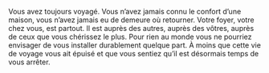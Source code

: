 ﻿---
skill_proficiencies: '[Persuasion](abilities_charisma_hd.md#persuasion) ou [Représentation](abilities_charisma_hd.md#représentation) ou [Supercherie](abilities_charisma_hd.md#supercherie), [Survie](abilities_wisdom_hd.md#survie).'
mastered_tools: véhicules (terrestres) ou véhicules (marins).
mastered_languages: une langue au choix, à l’oral seulement.
equipment: tenue de voyageur, costume ou vêtements tape-à-l’oeil, tente pour une personne et couverture de mauvaise qualité, sac de voyage, bourse contenant 10 sous.
id: background_traveler_fr.md#itinérant
name: Itinérant
alt_name: '[Traveler](background_traveler_en.md) (RPG p53)'
source: (JDR p44)
---

Vous avez toujours voyagé. Vous n’avez jamais connu le confort d’une maison, vous n’avez jamais eu de demeure où retourner. Votre foyer, votre chez vous, est partout. Il est auprès des autres, auprès des vôtres, auprès de ceux que vous chérissez le plus. Pour rien au monde vous ne pourriez envisager de vous installer durablement quelque part. À moins que cette vie de voyage vous ait épuisé et que vous sentiez qu’il est désormais temps de vous arrêter.

